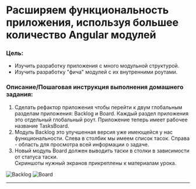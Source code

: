 # Расширяем функциональность приложения, используя большее количество Angular модулей

### Цель:

* Изучить разработку приложения с много модульной структурой.
* Изучить разработку "фича" модулей с их внутренними роутами.

### Описание/Пошаговая инструкция выполнения домашнего задания:

1. Сделать рефактор приложения чтобы перейти к двум глобальным разделам приложения: Backlog и Board. Каждый раздел
   приложения это отдельный глобальный роут. Приложение теперь имеет рабочее название TasksBoard.
2. Модуль Backlog это улучшенная версия уже имеющейся у нас функциональности. Слева в столбик мы имеем список тасок.
   Справа - область для просмотра всей информации о задаче.
3. Новый модуль Board должен выводить таски в столки в зависимости от статуса таски.  
   Скриншоты нужный экранов прикреплены к материалам урока.

![Backlog](https://cdn.otus.ru/media/public/72/7d/Screenshot_2023_05_03_at_18.56.54-232040-727dcd.png)
![Board](https://cdn.otus.ru/media/public/25/38/Screenshot_2023_05_03_at_18.57.03-232040-253884.png)

---
